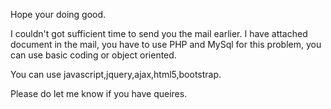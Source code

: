 Hope your doing good.

I couldn't got sufficient time to send you the mail earlier. I have attached document in the mail, you have to use PHP and MySql for this problem, you can use basic coding or object oriented.

You can use javascript,jquery,ajax,html5,bootstrap.

Please do let me know if you have queires.
